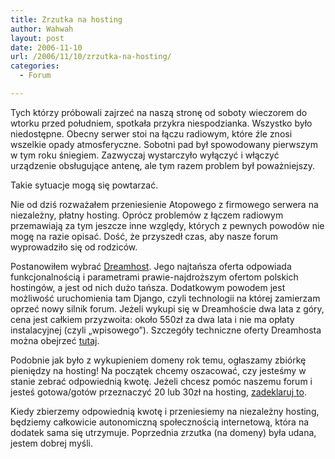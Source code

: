 ```yaml
---
title: Zrzutka na hosting
author: Wahwah
layout: post
date: 2006-11-10
url: /2006/11/10/zrzutka-na-hosting/
categories:
  - Forum

---
```

Tych którzy próbowali zajrzeć na naszą stronę od soboty wieczorem do wtorku przed południem, spotkała przykra niespodzianka. Wszystko było niedostępne. Obecny serwer stoi na łączu radiowym, które źle znosi wszelkie opady atmosferyczne. Sobotni pad był spowodowany pierwszym w tym roku śniegiem. Zazwyczaj wystarczyło wyłączyć i włączyć urządzenie obsługujące antenę, ale tym razem problem był poważniejszy.

<!--more-->Takie sytuacje mogą się powtarzać.

Nie od dziś rozważałem przeniesienie Atopowego z firmowego serwera na niezależny, płatny hosting. Oprócz problemów z łączem radiowym przemawiają za tym jeszcze inne względy, których z pewnych powodów nie mogę na razie opisać. Dość, że przyszedł czas, aby nasze forum wyprowadziło się od rodziców.

Postanowiłem wybrać [Dreamhost][1]. Jego najtańsza oferta odpowiada funkcjonalnością i parametrami prawie-najdroższym ofertom polskich hostingów, a jest od nich dużo tańsza. Dodatkowym powodem jest możliwość uruchomienia tam Django, czyli technologii na której zamierzam oprzeć nowy silnik forum. Jeżeli wykupi się w Dreamhoście dwa lata z góry, cena jest całkiem przyzwoita: około 550zł za dwa lata i nie ma opłaty instalacyjnej (czyli „wpisowego”). Szczegóły techniczne oferty Dreamhosta można obejrzeć [tutaj][2].

Podobnie jak było z wykupieniem domeny rok temu, ogłaszamy zbiórkę pieniędzy na hosting! Na początek chcemy oszacować, czy jesteśmy w stanie zebrać odpowiednią kwotę. Jeżeli chcesz pomóc naszemu forum i jesteś gotowa/gotów przeznaczyć 20 lub 30zł na hosting, [zadeklaruj to][3].

Kiedy zbierzemy odpowiednią kwotę i przeniesiemy na niezależny hosting, będziemy całkowicie autonomiczną społecznością internetową, która na dodatek sama się utrzymuje. Poprzednia zrzutka (na domeny) była udana, jestem dobrej myśli.

 [1]: http://www.dreamhost.com/
 [2]: http://www.dreamhost.com/hosting.html
 [3]: http://www.atopowe-zapalenie.pl/forum/viewtopic.php?t=3093